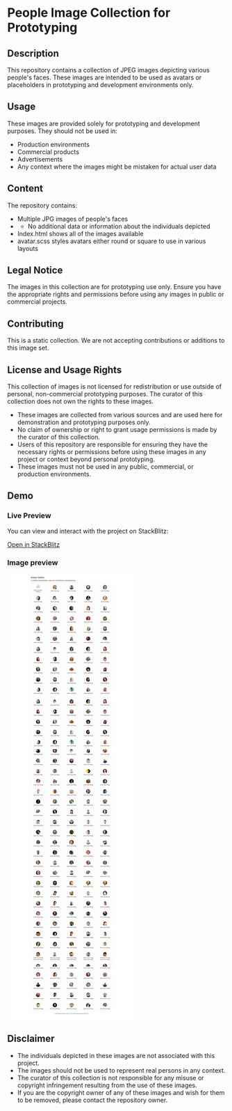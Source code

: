 # People Image Collection for Prototyping

## Description

This repository contains a collection of JPEG images depicting various people's faces. These images are intended to be used as avatars or placeholders in prototyping and development environments only.

## Usage

These images are provided solely for prototyping and development purposes. They should not be used in:

- Production environments
- Commercial products
- Advertisements
- Any context where the images might be mistaken for actual user data

## Content

The repository contains:

- Multiple JPG images of people's faces
- - No additional data or information about the individuals depicted
- Index.html shows all of the images available
- avatar.scss styles avatars either round or square to use in various layouts

## Legal Notice

The images in this collection are for prototyping use only. Ensure you have the appropriate rights and permissions before using any images in public or commercial projects.

## Contributing

This is a static collection. We are not accepting contributions or additions to this image set.

## License and Usage Rights

This collection of images is not licensed for redistribution or use outside of personal, non-commercial prototyping purposes. The curator of this collection does not own the rights to these images.

- These images are collected from various sources and are used here for demonstration and prototyping purposes only.
- No claim of ownership or right to grant usage permissions is made by the curator of this collection.
- Users of this repository are responsible for ensuring they have the necessary rights or permissions before using these images in any project or context beyond personal prototyping.
- These images must not be used in any public, commercial, or production environments.

## Demo

### Live Preview

You can view and interact with the project on StackBlitz:

[Open in StackBlitz](https://stackblitz.com/github/msb-avatarsMichaelScottBurke/msb-avatars)

### Image preview

![preview of avatars](https://raw.githubusercontent.com/MichaelScottBurke/msb-avatars/main/dist/preview.jpg)

## Disclaimer

- The individuals depicted in these images are not associated with this project.
- The images should not be used to represent real persons in any context.
- The curator of this collection is not responsible for any misuse or copyright infringement resulting from the use of these images.
- If you are the copyright owner of any of these images and wish for them to be removed, please contact the repository owner.
